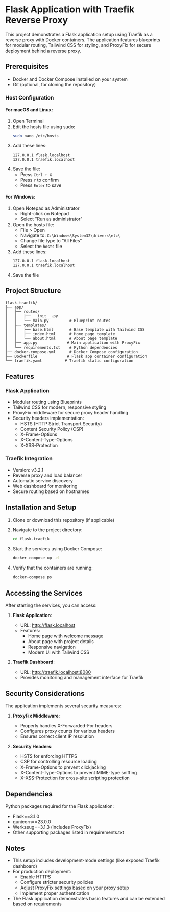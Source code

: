 # Flask Application with Traefik Reverse Proxy

This project demonstrates a Flask application setup using Traefik as a reverse proxy with Docker containers. The application features blueprints for modular routing, Tailwind CSS for styling, and ProxyFix for secure deployment behind a reverse proxy.

## Prerequisites

- Docker and Docker Compose installed on your system
- Git (optional, for cloning the repository)

### Host Configuration

#### For macOS and Linux:
1. Open Terminal
2. Edit the hosts file using sudo:
   ```bash
   sudo nano /etc/hosts
   ```
3. Add these lines:
   ```
   127.0.0.1 flask.localhost
   127.0.0.1 traefik.localhost
   ```
4. Save the file:
   - Press `Ctrl + X`
   - Press `Y` to confirm
   - Press `Enter` to save

#### For Windows:
1. Open Notepad as Administrator
   - Right-click on Notepad
   - Select "Run as administrator"
2. Open the hosts file:
   - File > Open
   - Navigate to: `C:\Windows\System32\drivers\etc\`
   - Change file type to "All Files"
   - Select the `hosts` file
3. Add these lines:
   ```
   127.0.0.1 flask.localhost
   127.0.0.1 traefik.localhost
   ```
4. Save the file

## Project Structure

```
flask-traefik/
├── app/
│   ├── routes/
│   │   ├── __init__.py
│   │   └── main.py         # Blueprint routes
│   ├── templates/
│   │   ├── base.html       # Base template with Tailwind CSS
│   │   ├── index.html      # Home page template
│   │   └── about.html      # About page template
│   ├── app.py             # Main application with ProxyFix
│   └── requirements.txt    # Python dependencies
├── docker-compose.yml      # Docker Compose configuration
├── Dockerfile             # Flask app container configuration
└── traefik.yaml          # Traefik static configuration
```

## Features

### Flask Application
- Modular routing using Blueprints
- Tailwind CSS for modern, responsive styling
- ProxyFix middleware for secure proxy header handling
- Security headers implementation:
  - HSTS (HTTP Strict Transport Security)
  - Content Security Policy (CSP)
  - X-Frame-Options
  - X-Content-Type-Options
  - X-XSS-Protection

### Traefik Integration
- Version: v3.2.1
- Reverse proxy and load balancer
- Automatic service discovery
- Web dashboard for monitoring
- Secure routing based on hostnames

## Installation and Setup

1. Clone or download this repository (if applicable)

2. Navigate to the project directory:
   ```bash
   cd flask-traefik
   ```

3. Start the services using Docker Compose:
   ```bash
   docker-compose up -d
   ```

4. Verify that the containers are running:
   ```bash
   docker-compose ps
   ```

## Accessing the Services

After starting the services, you can access:

1. **Flask Application**:
   - URL: http://flask.localhost
   - Features:
     - Home page with welcome message
     - About page with project details
     - Responsive navigation
     - Modern UI with Tailwind CSS

2. **Traefik Dashboard**:
   - URL: http://traefik.localhost:8080
   - Provides monitoring and management interface for Traefik

## Security Considerations

The application implements several security measures:

1. **ProxyFix Middleware**:
   - Properly handles X-Forwarded-For headers
   - Configures proxy counts for various headers
   - Ensures correct client IP resolution

2. **Security Headers**:
   - HSTS for enforcing HTTPS
   - CSP for controlling resource loading
   - X-Frame-Options to prevent clickjacking
   - X-Content-Type-Options to prevent MIME-type sniffing
   - X-XSS-Protection for cross-site scripting protection

## Dependencies

Python packages required for the Flask application:
- Flask==3.1.0
- gunicorn==23.0.0
- Werkzeug==3.1.3 (includes ProxyFix)
- Other supporting packages listed in requirements.txt

## Notes

- This setup includes development-mode settings (like exposed Traefik dashboard)
- For production deployment:
  - Enable HTTPS
  - Configure stricter security policies
  - Adjust ProxyFix settings based on your proxy setup
  - Implement proper authentication
- The Flask application demonstrates basic features and can be extended based on requirements
